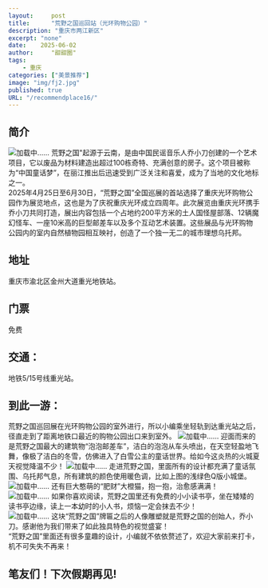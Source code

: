 ```yaml
---
layout:     post
title:      "荒野之国巡回站（光环购物公园）"
description: "重庆市两江新区"
excerpt: "none"
date:    2025-06-02
author:     "甜甜圈"
tags:
    - 重庆
categories: ["美景推荐"]
image: "img/fj2.jpg"
published: true 
URL: "/recommendplace16/"
---
```


## 简介
![加载中……](/img/place/hyzg1.jpg)
荒野之国"起源于云南，是由中国民谣音乐人乔小刀创建的一个艺术项目，它以废品为材料建造出超过100栋奇特、充满创意的房子。这个项目被称为“中国童话梦”，在丽江推出后迅速受到广泛关注和喜爱，成为了当地的文化地标之一。  
2025年4月25日至6月30日，“荒野之国”全国巡展的首站选择了重庆光环购物公园作为展览地点，这也是为了庆祝重庆光环成立四周年。此次展览由重庆光环携手乔小刀共同打造，展出内容包括一个占地约200平方米的土人国怪屋部落、12辆魔幻怪车、一座10米高的巨型邮差车以及多个互动艺术装置。这些展品与光环购物公园内的室内自然植物园相互映衬，创造了一个独一无二的城市理想乌托邦。
## 地址
重庆市渝北区金州大道重光地铁站。
## 门票
免费
## 交通：
地铁5/15号线重光站。
## 到此一游：
荒野之国巡回展在光环购物公园的室外进行，所以小编乘坐轻轨到达重光站之后，径直走到了距离地铁口最近的购物公园出口来到室外。
![加载中……](/img/place/hyzg2.jpg)
迎面而来的是荒野之国最大的建筑物“泡泡邮差车”，洁白的泡泡从车头喷出，在天空轻盈地飞舞，像极了洁白的冬雪，仿佛进入了白雪公主的童话世界。给如今这炎热的火城夏天视觉降温不少！
![加载中……](/img/place/hyzg3.jpg) 
走进荒野之国，里面所有的设计都充满了童话氛围、乌托邦气息，所有建筑的颜色使用暖色调，比如上图的浅绿色Q版小城堡。
![加载中……](/img/place/hyzg4.jpg)
还有巨大憨萌的“肥财”大橙猫，抱一抱，治愈感满满！
![加载中……](/img/place/hyzg5.jpg)
如果你喜欢阅读，荒野之国里还有免费的小小读书亭，坐在矮矮的读书亭边缘，读上一本幼时的小人书，烦恼一定会抹去不少！  
![加载中……](/img/place/hyzg6.jpg)
这块“荒野之国”牌匾之后的人像雕塑就是荒野之国的创始人，乔小刀。感谢他为我们带来了如此独具特色的视觉盛宴！  
“荒野之国”里面还有很多童趣的设计，小编就不依依赘述了，欢迎大家前来打卡，机不可失失不再来！
## 笔友们！下次假期再见!








